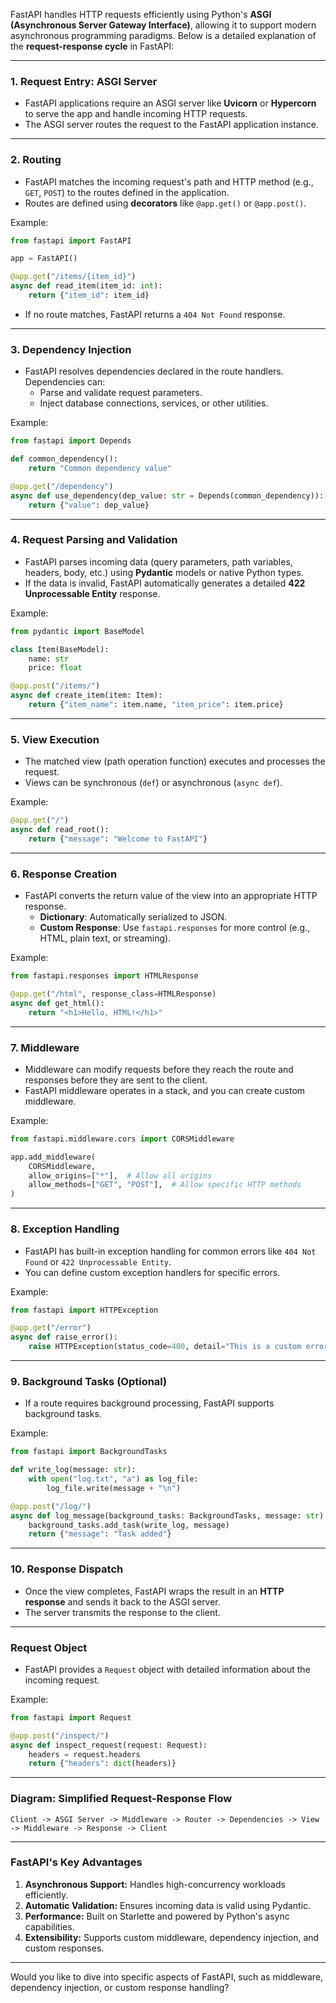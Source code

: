 FastAPI handles HTTP requests efficiently using Python's **ASGI (Asynchronous Server Gateway Interface)**, allowing it to support modern asynchronous programming paradigms. Below is a detailed explanation of the **request-response cycle** in FastAPI:

---

### **1. Request Entry: ASGI Server**
- FastAPI applications require an ASGI server like **Uvicorn** or **Hypercorn** to serve the app and handle incoming HTTP requests.
- The ASGI server routes the request to the FastAPI application instance.

---

### **2. Routing**
- FastAPI matches the incoming request's path and HTTP method (e.g., `GET`, `POST`) to the routes defined in the application.
- Routes are defined using **decorators** like `@app.get()` or `@app.post()`.

Example:
```python
from fastapi import FastAPI

app = FastAPI()

@app.get("/items/{item_id}")
async def read_item(item_id: int):
    return {"item_id": item_id}
```

- If no route matches, FastAPI returns a `404 Not Found` response.

---

### **3. Dependency Injection**
- FastAPI resolves dependencies declared in the route handlers. Dependencies can:
  - Parse and validate request parameters.
  - Inject database connections, services, or other utilities.

Example:
```python
from fastapi import Depends

def common_dependency():
    return "Common dependency value"

@app.get("/dependency")
async def use_dependency(dep_value: str = Depends(common_dependency)):
    return {"value": dep_value}
```

---

### **4. Request Parsing and Validation**
- FastAPI parses incoming data (query parameters, path variables, headers, body, etc.) using **Pydantic** models or native Python types.
- If the data is invalid, FastAPI automatically generates a detailed **422 Unprocessable Entity** response.

Example:
```python
from pydantic import BaseModel

class Item(BaseModel):
    name: str
    price: float

@app.post("/items/")
async def create_item(item: Item):
    return {"item_name": item.name, "item_price": item.price}
```

---

### **5. View Execution**
- The matched view (path operation function) executes and processes the request.
- Views can be synchronous (`def`) or asynchronous (`async def`).

Example:
```python
@app.get("/")
async def read_root():
    return {"message": "Welcome to FastAPI"}
```

---

### **6. Response Creation**
- FastAPI converts the return value of the view into an appropriate HTTP response.
  - **Dictionary**: Automatically serialized to JSON.
  - **Custom Response**: Use `fastapi.responses` for more control (e.g., HTML, plain text, or streaming).
  
Example:
```python
from fastapi.responses import HTMLResponse

@app.get("/html", response_class=HTMLResponse)
async def get_html():
    return "<h1>Hello, HTML!</h1>"
```

---

### **7. Middleware**
- Middleware can modify requests before they reach the route and responses before they are sent to the client.
- FastAPI middleware operates in a stack, and you can create custom middleware.

Example:
```python
from fastapi.middleware.cors import CORSMiddleware

app.add_middleware(
    CORSMiddleware,
    allow_origins=["*"],  # Allow all origins
    allow_methods=["GET", "POST"],  # Allow specific HTTP methods
)
```

---

### **8. Exception Handling**
- FastAPI has built-in exception handling for common errors like `404 Not Found` or `422 Unprocessable Entity`.
- You can define custom exception handlers for specific errors.

Example:
```python
from fastapi import HTTPException

@app.get("/error")
async def raise_error():
    raise HTTPException(status_code=400, detail="This is a custom error.")
```

---

### **9. Background Tasks (Optional)**
- If a route requires background processing, FastAPI supports background tasks.

Example:
```python
from fastapi import BackgroundTasks

def write_log(message: str):
    with open("log.txt", "a") as log_file:
        log_file.write(message + "\n")

@app.post("/log/")
async def log_message(background_tasks: BackgroundTasks, message: str):
    background_tasks.add_task(write_log, message)
    return {"message": "Task added"}
```

---

### **10. Response Dispatch**
- Once the view completes, FastAPI wraps the result in an **HTTP response** and sends it back to the ASGI server.
- The server transmits the response to the client.

---

### **Request Object**
- FastAPI provides a `Request` object with detailed information about the incoming request.

Example:
```python
from fastapi import Request

@app.post("/inspect/")
async def inspect_request(request: Request):
    headers = request.headers
    return {"headers": dict(headers)}
```

---

### **Diagram: Simplified Request-Response Flow**
```
Client -> ASGI Server -> Middleware -> Router -> Dependencies -> View -> Middleware -> Response -> Client
```

---

### **FastAPI's Key Advantages**
1. **Asynchronous Support:** Handles high-concurrency workloads efficiently.
2. **Automatic Validation:** Ensures incoming data is valid using Pydantic.
3. **Performance:** Built on Starlette and powered by Python's async capabilities.
4. **Extensibility:** Supports custom middleware, dependency injection, and custom responses.

---

Would you like to dive into specific aspects of FastAPI, such as middleware, dependency injection, or custom response handling?